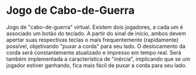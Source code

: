 # Jogo de Cabo-de-Guerra

Jogo de "cabo-de-guerra" virtual. Existem dois jogadores, a cada um é associado um botão do teclado. A partir do sinal de início, 
ambos devem apertar suas respectivas teclas o mais frequentemente (rapidamente) possível, objetivando "puxar a corda" para seu lado. 
O deslocamento da corda será constantemente atualizado e impresso em tempo real. Será também implementada a característica de 
"inércia", implicando que se um jogador estiver ganhando, fica mais fácil de puxar a corda para seu lado.


